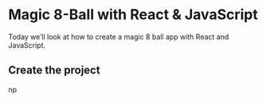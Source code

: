 # Magic 8-Ball with React & JavaScript

Today we’ll look at how to create a magic 8 ball app with React and JavaScript.

## Create the project

np
